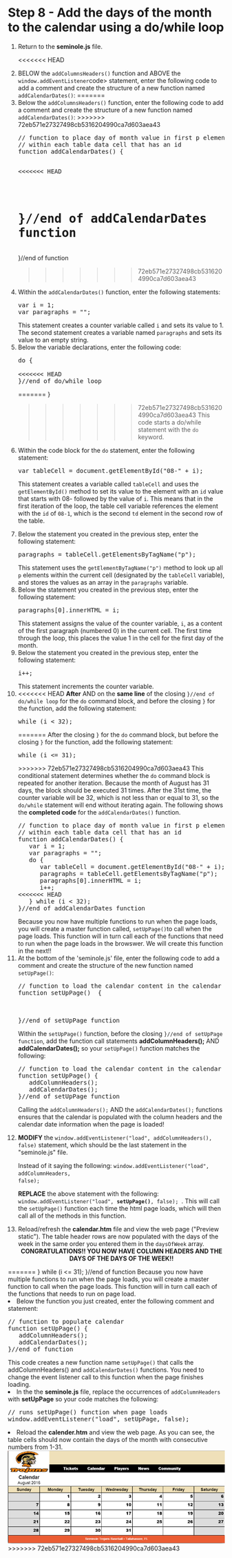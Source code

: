 <h1>Step 8 - Add the days of the month to the calendar using a <b>do/while</b> loop</h1>

<ol>
<li>Return to the <b>seminole.js</b> file.</li>

<<<<<<< HEAD
<li>BELOW the <code>addColumnsHeaders()</code> function and ABOVE the <code>window.addEventListener</code>code> statement, enter the following code to add a comment and create the structure of a new function named <code>addCalendarDates()</code>:
=======
<li>Below the <code>addColumnsHeaders()</code> function, enter the following code to add a comment and create the structure of a new function named <code>addCalendarDates()</code>:
>>>>>>> 72eb571e27327498cb5316204990ca7d603aea43
<pre>// function to place day of month value in first p element 
// within each table data cell that has an id 
function addCalendarDates() {

<<<<<<< HEAD
<br /><br />


}//end of addCalendarDates function</pre>
=======



}//end of function</pre>
>>>>>>> 72eb571e27327498cb5316204990ca7d603aea43
</li>

<li>Within the <code>addCalendarDates()</code> function, enter the following statements:
<pre>
var i = 1;
var paragraphs = "";
</pre>
This statement creates a counter variable called <code>i</code> and sets its value to 1.  The second statement creates a variable named <code>paragraphs</code> and sets its value to an empty string.
</li>

<li>
Below the variable declarations, enter the following code:

<pre>
do {

<<<<<<< HEAD
}//end of do/while loop</pre> 
=======
}</pre> 
>>>>>>> 72eb571e27327498cb5316204990ca7d603aea43
This code starts a do/while statement with the <code>do</code> keyword.

</li>

<li>
Within the code block for the <code>do</code> statement, enter the following statement:
<pre>var tableCell = document.getElementById("08-" + i);</pre>

This statement creates a variable called <code>tableCell</code> and uses the <code>getElementById()</code> method to set its value to the element with an <code>id</code> value that starts with 08- followed by the value of <code>i</code>.  This means that in the first iteration of the loop, the table cell variable references the element with the <code>id</code> of <code>08-1</code>, which is the second <code>td</code> element in the second row of the table.
</li>

<li>
Below the statement you created in the previous step, enter the following statement:
<pre>paragraphs = tableCell.getElementsByTagName("p");</pre>
This statement uses the <code>getElementByTagName("p")</code> method to look up all <code>p</code> elements within the current cell (designated by the <code>tableCell</code> variable), and stores the values as an array in the <code>paragraphs</code> variable.
</li>

<li>
Below the statement you created in the previous step, enter the following statement:
<pre>paragraphs[0].innerHTML = i;</pre>
This statement assigns the value of the counter variable, <code>i</code>, as a content of the first paragraph (numbered 0) in the current cell.  The first time through the loop, this places the value 1 in the cell for the first day of the month.
</li>

<li>
Below the statement you created in the previous step, enter the following statement:
<pre>i++;</pre>
This statement increments the counter variable.
</li>
<li>
<<<<<<< HEAD
<b>After</b> AND on the <b>same line</b> of the closing <code>}//end of do/while loop</code> for the <code>do</code> command block, and before the closing <code>}</code> for the function, add the following statement:
<pre>while (i < 32); </pre>
=======
After the closing <code>}</code> for the <code>do</code> command block, but before the closing <code>}</code> for the function, add the following statement:
<pre>while (i <= 31);</pre>
>>>>>>> 72eb571e27327498cb5316204990ca7d603aea43
This conditional statement determines whether the <code>do</code> command block is repeated for another iteration.  Because the month of August has 31 days, the block should be executed 31 times.  After the 31st time, the counter variable will be 32, which is not less than or equal to 31, so the <code>do/while</code> statement will end without iterating again.  The following shows the <b>completed code</b> for the <code>addCalendarDates()</code> function.
<pre>
// function to place day of month value in first p element 
// within each table data cell that has an id 
function addCalendarDates() {
   var i = 1;
   var paragraphs = "";
   do {
      var tableCell = document.getElementById("08-" + i);
      paragraphs = tableCell.getElementsByTagName("p");
      paragraphs[0].innerHTML = i;
      i++;      
<<<<<<< HEAD
   } while (i < 32);
}//end of addCalendarDates function </pre>
Because you now have multiple functions to run when the page loads, you will create a master function called, <code>setUpPage()</code>to call when the page loads.  This function will in turn call each of the functions that need to run when the page loads in the browswer.  We will create this function in the next!!  

<li>At the bottom of the 'seminole.js' file, enter the following code to add a comment and create the structure of the new function named <code>setUpPage()</code>:
<pre>// function to load the calendar content in the calendar when the page loads
function setUpPage()  {
<br /><br />
}//end of setUpPage function</pre>

Within the <code>setUpPage()</code> function, before the closing <code>}//end of setUpPage function</code>, add the function call statements <b>addColumnHeaders();</b>  AND <b>addCalendarDates();</b> so your <code>setUpPage()</code> function matches the following:
<pre>// function to load the calendar content in the calendar when the page loads
function setUpPage() {
   addColumnHeaders();
   addCalendarDates();
}//end of setUpPage function</pre>
Calling the <code>addColumnHeaders();</code> AND the <code>addCalendarDates();</code> functions ensures that the calendar is populated with the column headers and the calendar date information when the page is loaded!</li>
<li>
<b>MODIFY</b> the <code>window.addEventListener("load", addColumnHeaders(), false)</code> statement, which should be the last statement in the "seminole.js" file.  

Instead of it saying the following:  <code>window.addEventListener("load", addColumnHeaders, false);</code>

<b>REPLACE</b> the above statement with the following: <code> window.addEventListener("load", <b>setUpPage()</b>, false); </code>.  This will call the <code>setUpPage()</code> function each time the html page loads, which will then call all of the methods in this function.  

</li>
<li>
Reload/refresh the <b>calendar.htm</b> file and view the web page ("Preview static").  The table header rows are now populated with the days of the week in the same order you entered them in the <code>daysOfWeek</code> array.
</li>

<center><b>CONGRATULATIONS!!  YOU NOW HAVE COLUMN HEADERS AND THE DAYS OF THE DAYS OF THE WEEK!!</b></center>

</ol>
=======
   } while (i <= 31);
}//end of function</pre>
Because you now have multiple functions to run when the page loads, you will create a master function to call when the page loads.  This function will in turn call each of the functions that needs to run on page load.
</li>

<li>
Below the function you just created, enter the following comment and statement:
<pre>
// function to populate calendar 
function setUpPage() {
   addColumnHeaders();   
   addCalendarDates();
}//end of function
</pre>
This code creates a new function name <code>setUpPage()</code> that calls the addColumnHeaders() and <code>addCalendarDates()</code> functions.  You need to change the event listener call to this function when the page finishes loading.
</li>
<li>
In the the <b>seminole.js</b> file, replace the occurrences of <code>addColumnHeaders</code> with <b>setUpPage</b> so your code matches the following:
<pre>// runs setUpPage() function when page loads
window.addEventListener("load", setUpPage, false);
</pre>

</li>
<li>Reload the <b>calender.htm</b> and view the web page.  As you can see, the table cells should now contain the days of the month with consecutive numbers from 1-31.</li>


<center><img src=".guides/img/SeminoleTrojan_Days.png" alt="Seminole Trojans" /></center>
>>>>>>> 72eb571e27327498cb5316204990ca7d603aea43
